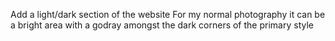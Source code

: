 Add a light/dark section of the website
For my normal photography it can be a bright area with a godray amongst the dark corners of the primary style